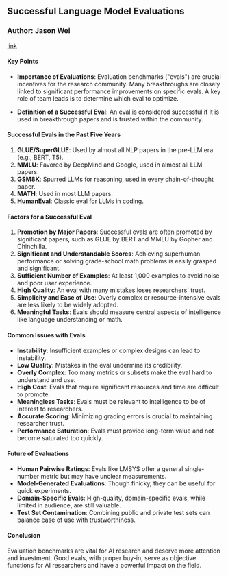 ## Successful Language Model Evaluations

### Author: Jason Wei
[link](https://www.jasonwei.net/blog/evals)
#### Key Points

- **Importance of Evaluations**: Evaluation benchmarks ("evals") are crucial incentives for the research community. Many breakthroughs are closely linked to significant performance improvements on specific evals. A key role of team leads is to determine which eval to optimize.

- **Definition of a Successful Eval**: An eval is considered successful if it is used in breakthrough papers and is trusted within the community.

#### Successful Evals in the Past Five Years

1. **GLUE/SuperGLUE**: Used by almost all NLP papers in the pre-LLM era (e.g., BERT, T5).
2. **MMLU**: Favored by DeepMind and Google, used in almost all LLM papers.
3. **GSM8K**: Spurred LLMs for reasoning, used in every chain-of-thought paper.
4. **MATH**: Used in most LLM papers.
5. **HumanEval**: Classic eval for LLMs in coding.

#### Factors for a Successful Eval

1. **Promotion by Major Papers**: Successful evals are often promoted by significant papers, such as GLUE by BERT and MMLU by Gopher and Chinchilla.
2. **Significant and Understandable Scores**: Achieving superhuman performance or solving grade-school math problems is easily grasped and significant.
3. **Sufficient Number of Examples**: At least 1,000 examples to avoid noise and poor user experience.
4. **High Quality**: An eval with many mistakes loses researchers' trust.
5. **Simplicity and Ease of Use**: Overly complex or resource-intensive evals are less likely to be widely adopted.
6. **Meaningful Tasks**: Evals should measure central aspects of intelligence like language understanding or math.

#### Common Issues with Evals

- **Instability**: Insufficient examples or complex designs can lead to instability.
- **Low Quality**: Mistakes in the eval undermine its credibility.
- **Overly Complex**: Too many metrics or subsets make the eval hard to understand and use.
- **High Cost**: Evals that require significant resources and time are difficult to promote.
- **Meaningless Tasks**: Evals must be relevant to intelligence to be of interest to researchers.
- **Accurate Scoring**: Minimizing grading errors is crucial to maintaining researcher trust.
- **Performance Saturation**: Evals must provide long-term value and not become saturated too quickly.

#### Future of Evaluations

- **Human Pairwise Ratings**: Evals like LMSYS offer a general single-number metric but may have unclear measurements.
- **Model-Generated Evaluations**: Though finicky, they can be useful for quick experiments.
- **Domain-Specific Evals**: High-quality, domain-specific evals, while limited in audience, are still valuable.
- **Test Set Contamination**: Combining public and private test sets can balance ease of use with trustworthiness.

#### Conclusion

Evaluation benchmarks are vital for AI research and deserve more attention and investment. Good evals, with proper buy-in, serve as objective functions for AI researchers and have a powerful impact on the field.